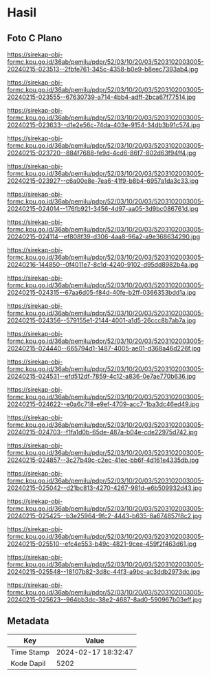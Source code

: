 # Hasil

## Foto C Plano

https://sirekap-obj-formc.kpu.go.id/36ab/pemilu/pdpr/52/03/10/20/03/5203102003005-20240215-023513--2fbfe761-345c-4358-b0e9-b8eec7393ab4.jpg

https://sirekap-obj-formc.kpu.go.id/36ab/pemilu/pdpr/52/03/10/20/03/5203102003005-20240215-023555--67630739-a714-4bb4-adff-2bca67f77514.jpg

https://sirekap-obj-formc.kpu.go.id/36ab/pemilu/pdpr/52/03/10/20/03/5203102003005-20240215-023633--d1e2e56c-74da-403e-9154-34db3b91c574.jpg

https://sirekap-obj-formc.kpu.go.id/36ab/pemilu/pdpr/52/03/10/20/03/5203102003005-20240215-023720--884f7688-fe9d-4cd6-86f7-802d63f94ff4.jpg

https://sirekap-obj-formc.kpu.go.id/36ab/pemilu/pdpr/52/03/10/20/03/5203102003005-20240215-023927--c6a00e8e-7ea6-41f9-b8b4-6957a1da3c33.jpg

https://sirekap-obj-formc.kpu.go.id/36ab/pemilu/pdpr/52/03/10/20/03/5203102003005-20240215-024014--176fb921-3456-4d97-aa05-3d9bc086761d.jpg

https://sirekap-obj-formc.kpu.go.id/36ab/pemilu/pdpr/52/03/10/20/03/5203102003005-20240215-024114--ef808f39-d306-4aa8-96a2-a9e368634290.jpg

https://sirekap-obj-formc.kpu.go.id/36ab/pemilu/pdpr/52/03/10/20/03/5203102003005-20240216-144850--0f4011e7-8c1d-4240-9102-d95dd8982b4a.jpg

https://sirekap-obj-formc.kpu.go.id/36ab/pemilu/pdpr/52/03/10/20/03/5203102003005-20240215-024315--67aa6d05-f84d-40fe-b2ff-0366353bdd1a.jpg

https://sirekap-obj-formc.kpu.go.id/36ab/pemilu/pdpr/52/03/10/20/03/5203102003005-20240215-024356--579155e1-2144-4001-a1d5-26ccc8b7ab7a.jpg

https://sirekap-obj-formc.kpu.go.id/36ab/pemilu/pdpr/52/03/10/20/03/5203102003005-20240215-024440--665794d1-1487-4005-ae01-d368a46d226f.jpg

https://sirekap-obj-formc.kpu.go.id/36ab/pemilu/pdpr/52/03/10/20/03/5203102003005-20240215-024531--efd512df-7859-4c12-a836-0e7ae770b636.jpg

https://sirekap-obj-formc.kpu.go.id/36ab/pemilu/pdpr/52/03/10/20/03/5203102003005-20240215-024622--e0a6c718-e9ef-4709-acc7-1ba3dc46ed49.jpg

https://sirekap-obj-formc.kpu.go.id/36ab/pemilu/pdpr/52/03/10/20/03/5203102003005-20240215-024703--f1fa1d0b-65de-487a-b04e-cde22975d742.jpg

https://sirekap-obj-formc.kpu.go.id/36ab/pemilu/pdpr/52/03/10/20/03/5203102003005-20240215-024857--3c27b49c-c2ec-41ec-bb6f-4d161e4335db.jpg

https://sirekap-obj-formc.kpu.go.id/36ab/pemilu/pdpr/52/03/10/20/03/5203102003005-20240215-025042--d21bc813-4270-4267-981d-e6b509932d43.jpg

https://sirekap-obj-formc.kpu.go.id/36ab/pemilu/pdpr/52/03/10/20/03/5203102003005-20240215-025425--b3e25964-9fc2-4443-b635-8a674857f8c2.jpg

https://sirekap-obj-formc.kpu.go.id/36ab/pemilu/pdpr/52/03/10/20/03/5203102003005-20240215-025510--efc4e553-b49c-4821-9cee-459f2f463d61.jpg

https://sirekap-obj-formc.kpu.go.id/36ab/pemilu/pdpr/52/03/10/20/03/5203102003005-20240215-025548--18107b82-3d8c-44f3-a9bc-ac3ddb2973dc.jpg

https://sirekap-obj-formc.kpu.go.id/36ab/pemilu/pdpr/52/03/10/20/03/5203102003005-20240215-025623--964bb3dc-38e2-4687-8ad0-590967b03eff.jpg


## Metadata

| Key        | Value               |
| ---------- | ------------------- |
| Time Stamp | 2024-02-17 18:32:47 |
| Kode Dapil | 5202                |



